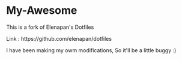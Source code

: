 # My-Awesome
<p>This is a fork of Elenapan's Dotfiles</p>
<p>Link : https://github.com/elenapan/dotfiles</p>
<p>I have been making my owm modifications, So it'll be a little buggy :)</p>
